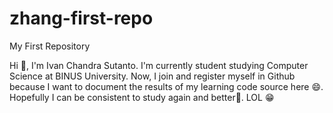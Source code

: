 # zhang-first-repo
My First Repository

Hi 👋, I'm Ivan Chandra Sutanto.
I'm currently student studying Computer Science at BINUS University.
Now, I join and register myself in Github because I want to document the results of my learning code source here 😄.
Hopefully I can be consistent to study again and better🙌. LOL 😁
